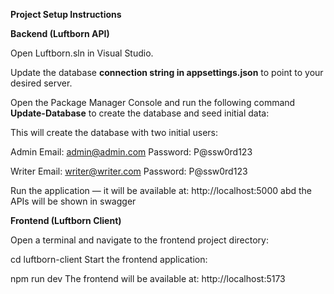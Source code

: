 **Project Setup Instructions**

**Backend (Luftborn API)**

Open Luftborn.sln in Visual Studio.

Update the database **connection string in appsettings.json** to point to your desired server.

Open the Package Manager Console and run the following command  **Update-Database** to create the database and seed initial data:


This will create the database with two initial users:

Admin
Email: admin@admin.com
Password: P@ssw0rd123

Writer
Email: writer@writer.com
Password: P@ssw0rd123

Run the application — it will be available at:
http://localhost:5000 abd the APIs will be shown in swagger

**Frontend (Luftborn Client)**

Open a terminal and navigate to the frontend project directory:

cd luftborn-client
Start the frontend application:

npm run dev
The frontend will be available at:
http://localhost:5173

